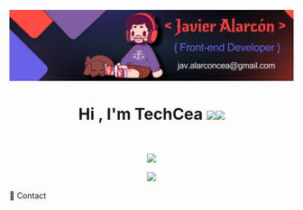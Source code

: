 [![MastHead](https://github.com/TechCea/Portfolio-V3/blob/main/img/Github.jpg?raw=true)]()

<h1 align="center"><b>Hi , I'm TechCea </b><img src="https://media.giphy.com/media/hvRJCLFzcasrR4ia7z/giphy.gif" width="35"><img src="https://user-images.githubusercontent.com/73097560/115834477-dbab4500-a447-11eb-908a-139a6edaec5c.gif"><br><br></h1>

<p align="center">
  <a href="https://github.com/DenverCoder1/readme-typing-svg"><img src="https://readme-typing-svg.herokuapp.com?font=Time+New+Roman&color=cyan&size=25&center=true&vCenter=true&width=600&height=100&lines=Front-End+Developer;System+Egineer+Student;Love+to+learn+new+stuffs..<3"></a>
</p>

<p align="center">
  <a href="https://skillicons.dev">
    <img src="https://skillicons.dev/icons?i=html,css,js,git,figma,angular,astro,bootstrap,github,laravel,linux,mysql,npm,ps,py,vscode,visualstudio,wordpress&perline=9"/>
  </a>
</p>

📱 Contact
